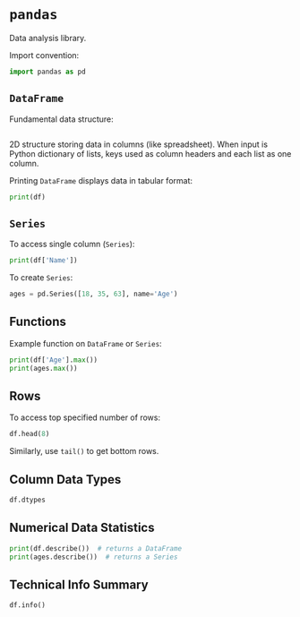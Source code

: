 # `pandas`

Data analysis library.

Import convention:

```python
import pandas as pd
```

## `DataFrame`

Fundamental data structure:

```python
```

2D structure storing data in columns (like spreadsheet). When input is Python dictionary of lists, keys used as column headers and each list as one column.

Printing `DataFrame` displays data in tabular format:

```python
print(df)
```

## `Series`

To access single column (`Series`):

```python
print(df['Name'])
```

To create `Series`:

```python
ages = pd.Series([18, 35, 63], name='Age')
```

## Functions

Example function on `DataFrame` or `Series`:

```python
print(df['Age'].max())
print(ages.max())
```

## Rows

To access top specified number of rows:

```python
df.head(8)
```

Similarly, use `tail()` to get bottom rows.

## Column Data Types

```python
df.dtypes
```

## Numerical Data Statistics

```python
print(df.describe())  # returns a DataFrame
print(ages.describe())  # returns a Series
```

## Technical Info Summary

```python
df.info()
```
